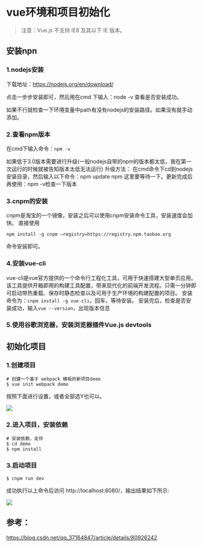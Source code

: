 # vue环境和项目初始化

> 注意：Vue.js 不支持 IE8 及其以下 IE 版本。

## 安装npn

### 1.nodejs安装

下载地址：<https://nodejs.org/en/download/> 

点击一步步安装即可，然后用在cmd 下输入：node -v 查看是否安装成功。 

如果不行就检查一下环境变量中path有没有nodejs的安装路径。如果没有就手动添加。

### 2.查看npm版本 
在cmd下输入命令：`npm -v `

如果低于3.0版本需要进行升级(一般nodejs自带的npm的版本都太低，我在第一次运行的时候就被告知版本太低无法运行) 
升级方法： 
在cmd命令下cd到nodejs安装目录，然后输入以下命令：npm update npm 
这里要等待一下。更新完成后再使用：npm -v检查一下版本

### 3.cnpm的安装 
cnpm是淘宝的一个镜像，安装之后可以使用cnpm安装命令工具，安装速度会加快。 
直接使用

```shell
npm install -g cnpm –registry=https://registry.npm.taobao.org
```

命令安装即可。

### 4.安装vue-cli 

vue-cli是vue官方提供的一个命令行工程化工具，可用于快速搭建大型单页应用。该工具提供开箱即用的构建工具配置，带来现代化的前端开发流程。只需一分钟即可启动带热重载、保存时静态检查以及可用于生产环境的构建配置的项目。 
安装命令为：`cnpm install -g vue-cli`，回车，等待安装。 
安装完后，检查是否安装成功，输入`vue --version`，出现版本信息

### 5.使用谷歌浏览器，安装浏览器插件Vue.js devtools

## 初始化项目

### 1.创建项目

```shell
# 创建一个基于 webpack 模板的新项目demo
$ vue init webpack demo
```

按照下面进行设置，或者全部选Y也可以。

![](https://user-gold-cdn.xitu.io/2019/11/6/16e412b748f91475?w=1055&h=359&f=png&s=153666)

### 2.进入项目，安装依赖

```shell
# 安装依赖，走你
$ cd demo
$ npm install
```

### 3.启动项目

```shell
$ cnpm run dev
```

成功执行以上命令后访问 http://localhost:8080/，输出结果如下所示:

![](https://user-gold-cdn.xitu.io/2019/11/6/16e412d99c94fa59?w=1157&h=746&f=png&s=84301)



## 参考：

<https://blog.csdn.net/qq_37164847/article/details/80926242>

